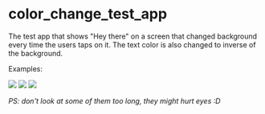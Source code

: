 # color_change_test_app

The test app that shows "Hey there" on a screen that changed background
every time the users taps on it. The text color is also changed to inverse
of the background.

Examples:

![](https://imgur.com/Hr7nZtE.png)
![](https://imgur.com/S72d6nS.png)
![](https://imgur.com/MN3FO9m.png)

*PS: don't look at some of them too long, they might hurt eyes :D*